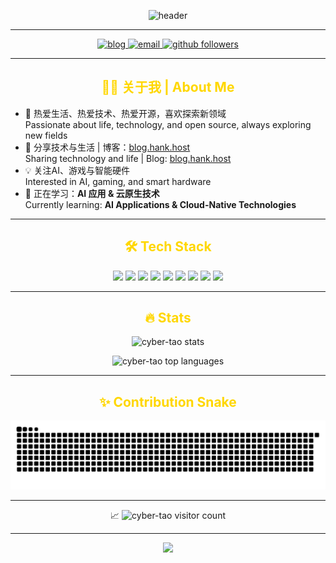 <p align="center">
  <img src="https://capsule-render.vercel.app/api?type=waving&color=0:181818,100:FFD700&height=200&section=header&text=赛博陶园&fontSize=60&fontColor=FFD700" alt="header" />
</p>

---

<p align="center">
  <a href="https://blog.hank.host" target="_blank">
    <img src="https://img.shields.io/badge/Blog-hank.host-181818?style=for-the-badge&logo=wordpress&logoColor=FFD700" alt="blog"/>
  </a>
  <a href="mailto:hank@hank.host">
    <img src="https://img.shields.io/badge/Email-Contact-181818?style=for-the-badge&logo=gmail&logoColor=FFD700" alt="email"/>
  </a>
  <a href="https://github.com/cyber-tao">
    <img src="https://img.shields.io/github/followers/cyber-tao?label=Follow&style=for-the-badge&color=181818&logo=github&logoColor=FFD700" alt="github followers"/>
  </a>
</p>

---

<h2 align="center" style="color:#FFD700">👨‍💻 关于我 | About Me</h2>

- 🚀 热爱生活、热爱技术、热爱开源，喜欢探索新领域  
  Passionate about life, technology, and open source, always exploring new fields  
- 📝 分享技术与生活 | 博客：[blog.hank.host](https://blog.hank.host)  
  Sharing technology and life | Blog: [blog.hank.host](https://blog.hank.host)  
- 💡 关注AI、游戏与智能硬件  
  Interested in AI, gaming, and smart hardware  
- 🌱 正在学习：**AI 应用 & 云原生技术**  
  Currently learning: **AI Applications & Cloud-Native Technologies**  

---

<h2 align="center" style="color:#FFD700">🛠️ Tech Stack</h2>

<p align="center">
  <img src="https://img.shields.io/badge/ASM-181818?style=for-the-badge&logo=assemblyscript&logoColor=FFD700"/>
  <img src="https://img.shields.io/badge/C/C++-181818?style=for-the-badge&logo=cplusplus&logoColor=FFD700"/>
  <img src="https://img.shields.io/badge/Basic-181818?style=for-the-badge&logo=basic&logoColor=FFD700"/>
  <img src="https://img.shields.io/badge/Python-181818?style=for-the-badge&logo=python&logoColor=FFD700"/>
  <img src="https://img.shields.io/badge/Unity-181818?style=for-the-badge&logo=unity&logoColor=FFD700"/>
  <img src="https://img.shields.io/badge/UnrealEngine-181818?style=for-the-badge&logo=unrealengine&logoColor=FFD700"/>
  <img src="https://img.shields.io/badge/Docker-181818?style=for-the-badge&logo=docker&logoColor=FFD700"/>
  <img src="https://img.shields.io/badge/Linux-181818?style=for-the-badge&logo=linux&logoColor=FFD700"/>
  <img src="https://img.shields.io/badge/AI-181818?style=for-the-badge&logo=openai&logoColor=FFD700"/>
</p>

---

<h2 align="center" style="color:#FFD700">🔥 Stats</h2>

<p align="center">
  <img src="https://github-readme-stats.vercel.app/api?username=cyber-tao&show_icons=true&theme=react&bg_color=181818&title_color=FFD700&icon_color=FFD700&text_color=FFF8DC" alt="cyber-tao stats" />
</p>

<p align="center">
  <img src="https://github-readme-stats.vercel.app/api/top-langs/?username=cyber-tao&layout=compact&theme=react&bg_color=181818&title_color=FFD700&text_color=FFF8DC&hide_border=true" alt="cyber-tao top languages" />
</p>

---

<h2 align="center" style="color:#FFD700">✨ Contribution Snake</h2>

<picture>
  <source media="(prefers-color-scheme: dark)" srcset="https://raw.githubusercontent.com/cyber-tao/cyber-tao/output/github-contribution-grid-snake-dark.svg">
  <source media="(prefers-color-scheme: light)" srcset="https://raw.githubusercontent.com/cyber-tao/cyber-tao/output/github-contribution-grid-snake.svg">
  <img alt="github contribution grid snake animation" src="https://raw.githubusercontent.com/cyber-tao/cyber-tao/output/github-contribution-grid-snake-dark.svg">
</picture>

---

<p align="center">
  📈 <img src="https://komarev.com/ghpvc/?username=cyber-tao&style=for-the-badge&color=FFD700" alt="cyber-tao visitor count"/>
</p>

---

<p align="center">
  <img src="https://capsule-render.vercel.app/api?type=waving&color=0:181818,100:FFD700&height=120&section=footer"/>
</p>
